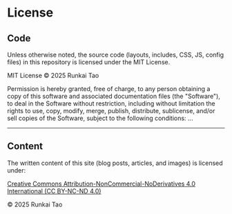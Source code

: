 # License

## Code
Unless otherwise noted, the source code (layouts, includes, CSS, JS, config files) in this repository is licensed under the MIT License.

MIT License © 2025 Runkai Tao

Permission is hereby granted, free of charge, to any person obtaining a copy
of this software and associated documentation files (the "Software"), to deal
in the Software without restriction, including without limitation the rights
to use, copy, modify, merge, publish, distribute, sublicense, and/or sell
copies of the Software, subject to the following conditions:
...

---

## Content
The written content of this site (blog posts, articles, and images) is licensed under:

[Creative Commons Attribution-NonCommercial-NoDerivatives 4.0 International (CC BY-NC-ND 4.0)](https://creativecommons.org/licenses/by-nc-nd/4.0/)

© 2025 Runkai Tao
